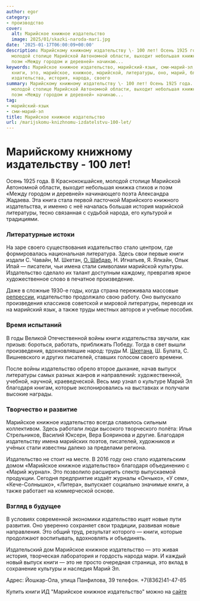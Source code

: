 ```yaml
---
author: egor
category:
- производство
cover:
  alt: Марийское книжное издательство
  image: 2025/01/skazki-naroda-mari.jpg
date: '2025-01-17T06:00:09+00:00'
description: Марийскому книжному издательству \- 100 лет! Осень 1925 года. В Краснококшайске,
  молодой столице Марийской Автономной области, выходит небольшая книжка стихов и
  поэм «Между городом и деревней» начинаю...
keywords: Марийское книжное издательство, марийский-язык, сми-марий-эл, издательство,
  книги, это, марийское, книжное, марийской, литературы, оно, марий, благодаря, издательству,
  издательства, история, народа, своего
summary: Марийскому книжному издательству \- 100 лет! Осень 1925 года. В Краснококшайске,
  молодой столице Марийской Автономной области, выходит небольшая книжка стихов и
  поэм «Между городом и деревней» начинаю...
tag:
- марийский-язык
- сми-марий-эл
title: Марийское книжное издательство
url: /marijskomu-knizhnomu-izdatelstvu-100-let/
---
```


# Марийскому книжному издательству \- 100 лет!

Осень 1925 года. В Краснококшайске, молодой столице Марийской Автономной области, выходит небольшая книжка стихов и поэм «Между городом и деревней» начинающего поэта Александра Жадаева. Эта книга стала первой ласточкой Марийского книжного издательства, и именно с неё началась большая история марийской литературы, тесно связанная с судьбой народа, его культурой и традициями.

### Литературные истоки

На заре своего существования издательство стало центром, где формировалась национальная литература. Здесь свои первые книги издали С. Чавайн, М. Шкетан, [О. Шабдар](/shabdar-osyp-serdcze-marijskoj-literatury/), Н. Игнатьев, Я. Ялкайн, Олык Ипай — писатели, чьи имена стали символами марийской культуры. Издательство сделало их талант доступным каждому, превратив яркое художественное слово в печатное произведение.

Даже в сложные 1930-е годы, когда страна переживала массовые [репрессии](/pamyatnik-zhertvam/), издательство продолжало свою работу. Оно выпускало произведения классиков советской и мировой литературы, переводя их на марийский язык, а также труды местных авторов и учебные пособия.

### Время испытаний

В годы Великой Отечественной войны книги издательства звучали, как призыв: бороться, работать, приближать Победу. Тогда в свет вышли произведения, вдохновлявшие народ: труды М. [Шкетана](/teatr-shketana/), Ш. Булата, С. Вишневского и других писателей, ставших голосом своего времени.

После войны издательство обрело второе дыхание, начав выпуск литературы самых разных жанров и направлений: художественной, учебной, научной, краеведческой. Весь мир узнал о культуре Марий Эл благодаря книгам, которые экспонировались на выставках и получали высокие награды.

### Творчество и развитие

Марийское книжное издательство всегда славилось сильным коллективом. Здесь работали люди высокого творческого полёта: Илья Стрельников, Василий Юксерн, Вера Бояринова и другие. Благодаря издательству имена марийских поэтов, писателей, художников и учёных стали известны далеко за пределами региона.

Издательство не стоит на месте. В 2016 году оно стало издательским домом «Марийское книжное издательство» благодаря объединению с «Марий журнал». Это позволило расширить спектр выпускаемой продукции. Сегодня предприятие издаёт журналы «Ончыко», «У сем», «Кече-Солнышко», «Литера», выпускает социально значимые книги, а также работает на коммерческой основе.

### Взгляд в будущее

В условиях современной экономики издательство ищет новые пути развития. Оно уверенно сохраняет свои традиции, развивая новые направления. Это общий труд, результат которого — книги, которые продолжают воспитывать, вдохновлять и объединять.

Издательский дом Марийское книжное издательство — это живая история, творческая лаборатория и гордость народа мари. И каждый новый выпуск книги — это не просто очередная страница, это вклад в сохранение культуры и наследия Марий Эл.

Адрес: Йошкар-Ола, улица Панфилова, 39 телефон. +7(8362)41-47-85

Купить книги ИД "Марийское книжное издательство" можно на [сайте](https://maribook12.ru/book/)
